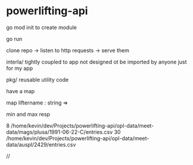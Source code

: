 # powerlifting-api

go mod init <module name> to create module 

go run <go file >





clone repo -> listen to http requests -> serve them 

interla/ tightly coupled to app not designed ot be imported by anyone just for my app 


pkg/ reusable utility code 


have a map 


map liftername : string 
    =>


min and max resp

8
/home/kevin/dev/Projects/powerlifting-api/opl-data/meet-data/mags/plusa/1991-06-22-C/entries.csv
30
/home/kevin/dev/Projects/powerlifting-api/opl-data/meet-data/auspl/2429/entries.csv


// 



